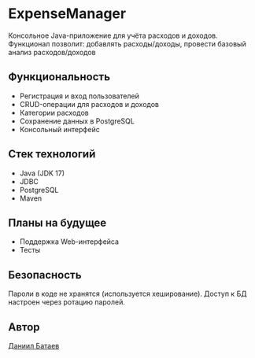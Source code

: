 # ExpenseManager

Консольное Java-приложение для учёта расходов и доходов.
Функционал позволит: добавлять расходы/доходы, провести базовый анализ расходов/доходов

## Функциональность

- Регистрация и вход пользователей
- CRUD-операции для расходов и доходов
- Категории расходов
- Сохранение данных в PostgreSQL
- Консольный интерфейс

## Стек технологий

- Java (JDK 17)
- JDBC
- PostgreSQL
- Maven

## Планы на будущее

- Поддержка Web-интерфейса
- Тесты

## Безопасность

Пароли в коде не хранятся (используется хеширование). 
Доступ к БД настроен через ротацию паролей.

## Автор

[Даниил Батаев](https://github.com/DeksFleks)